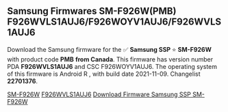 <h2>Samsung Firmwares SM-F926W(PMB) F926WVLS1AUJ6/F926WOYV1AUJ6/F926WVLS1AUJ6</h2>
Download the Samsung firmware for the ✅ <strong>Samsung SSP </strong> ⭐ <strong>SM-F926W</strong> with product code <strong>PMB</strong> <strong> from Canada</strong>. This firmware has version number PDA <strong>F926WVLS1AUJ6</strong> and CSC F926WOYV1AUJ6. The operating system of this firmware is Android R , with build date 2021-11-09. Changelist <strong>22701376</strong>.


[SM-F926W](https://samfirm.shop/samsung/model/SM-F926W)
[F926WVLS1AUJ6](https://samfirm.shop/samsung/pda/F926WVLS1AUJ6)
[Download Firmware Samsung SSP SM-F926W](https://samfirm.shop/samsung/firmware/472885)
